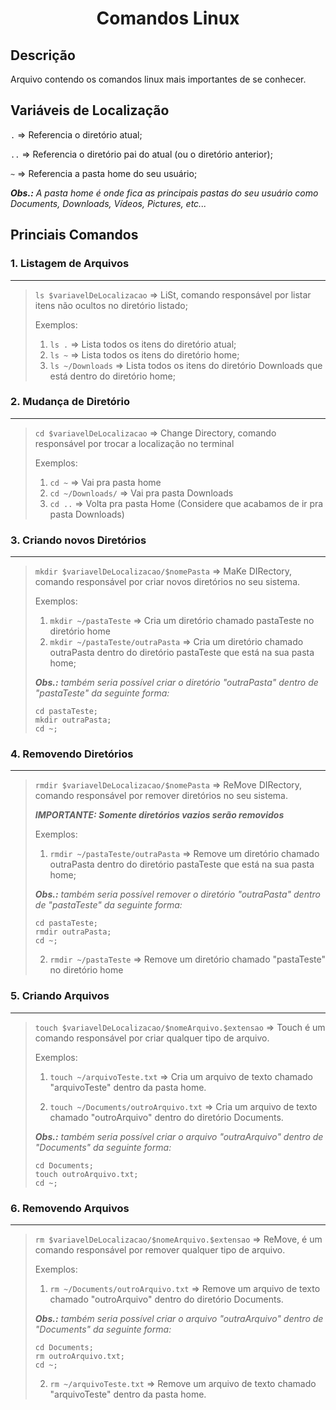 <h1 align="center">Comandos Linux</h1>

## Descrição

Arquivo contendo os comandos linux mais importantes de se conhecer.

## Variáveis de Localização

`.` => Referencia o diretório atual;

`..` => Referencia o diretório pai do atual (ou o diretório anterior);

`~` => Referencia a pasta home do seu usuário;

_**Obs.:** A pasta home é onde fica as principais pastas do seu usuário como Documents, Downloads, Vídeos, Pictures, etc..._

## Princiais Comandos

### 1. Listagem de Arquivos
---
> `ls $variavelDeLocalizacao` => LiSt, comando responsável por listar itens não ocultos no diretório listado;
>
> Exemplos:
> 1. `ls .` => Lista todos os itens do diretório atual;
> 1. `ls ~` => Lista todos os itens do diretório home;
> 1. `ls ~/Downloads` => Lista todos os itens do diretório Downloads que está dentro do diretório home;

### 2. Mudança de Diretório
---
> `cd $variavelDeLocalizacao` => Change Directory, comando responsável por trocar a localização no terminal
>
> Exemplos: 
> 1. `cd ~` => Vai pra pasta home
> 1. `cd ~/Downloads/` => Vai pra pasta Downloads
> 1. `cd ..` => Volta pra pasta Home (Considere que acabamos de ir pra pasta Downloads)

### 3. Criando novos Diretórios
---
> `mkdir $variavelDeLocalizacao/$nomePasta` => MaKe DIRectory, comando responsável por criar novos diretórios no seu sistema.
>
> Exemplos: 
> 1. `mkdir ~/pastaTeste` => Cria um diretório chamado pastaTeste no diretório home
> 1. `mkdir ~/pastaTeste/outraPasta` => Cria um diretório chamado outraPasta dentro do diretório pastaTeste que está na sua pasta home;
>
> _**Obs.:** também seria possível criar o diretório "outraPasta" dentro de "pastaTeste" da seguinte forma:_ 
> ```
> cd pastaTeste;
> mkdir outraPasta;
> cd ~;
> ```

### 4. Removendo Diretórios
---
> `rmdir $variavelDeLocalizacao/$nomePasta` => ReMove DIRectory, comando responsável por remover diretórios no seu sistema.
>
> **_IMPORTANTE: Somente diretórios vazios serão removidos_**
>
> Exemplos: 
> 1. `rmdir ~/pastaTeste/outraPasta` => Remove um diretório chamado outraPasta dentro do diretório pastaTeste que está na sua pasta home;
>
> _**Obs.:** também seria possível remover o diretório "outraPasta" dentro de "pastaTeste" da seguinte forma:_
> ```
> cd pastaTeste;
> rmdir outraPasta;
> cd ~;
> ```
>
> 2. `rmdir ~/pastaTeste` => Remove um diretório chamado "pastaTeste" no diretório home

### 5. Criando Arquivos
---
> `touch $variavelDeLocalizacao/$nomeArquivo.$extensao` => Touch é um comando responsável por criar qualquer tipo de arquivo.
>
> Exemplos: 
> 1. `touch ~/arquivoTeste.txt` => Cria um arquivo de texto chamado "arquivoTeste" dentro da pasta home.
>
> 2. `touch ~/Documents/outroArquivo.txt` => Cria um arquivo de texto chamado "outroArquivo" dentro do diretório Documents.
>
> _**Obs.:** também seria possível criar o arquivo "outraArquivo" dentro de "Documents" da seguinte forma:_
> ```
> cd Documents;
> touch outroArquivo.txt;
> cd ~;
> ```

### 6. Removendo Arquivos
---
> `rm $variavelDeLocalizacao/$nomeArquivo.$extensao` => ReMove, é um comando responsável por remover qualquer tipo de arquivo.
>
> Exemplos: 
> 1. `rm ~/Documents/outroArquivo.txt` => Remove um arquivo de texto chamado "outroArquivo" dentro do diretório Documents.
>
> _**Obs.:** também seria possível criar o arquivo "outraArquivo" dentro de "Documents" da seguinte forma:_
> ```
> cd Documents;
> rm outroArquivo.txt;
> cd ~;
> ```
> 2. `rm ~/arquivoTeste.txt` => Remove um arquivo de texto chamado "arquivoTeste" dentro da pasta home.
